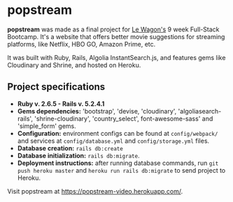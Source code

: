 # popstream

**popstream** was made as a final project for [Le Wagon's](https://www.lewagon.com) 9 week Full-Stack Bootcamp. It's a website that offers better movie suggestions for streaming platforms, like Netflix, HBO GO, Amazon Prime, etc.

It was built with Ruby, Rails, Algolia InstantSearch.js, and features gems like Cloudinary and Shrine, and hosted on Heroku.

## Project specifications
* **Ruby v. 2.6.5 - Rails v. 5.2.4.1**
* **Gems dependencies:** 'bootstrap', 'devise, 'cloudinary', 'algoliasearch-rails', 'shrine-cloudinary', 'country_select', font-awesome-sass' and 'simple_form' gems.
* **Configuration:** environment configs can be found at `config/webpack/` and services at `config/database.yml` and `config/storage.yml` files.
* **Database creation:** `rails db:create`
* **Database initialization:** `rails db:migrate`.
* **Deployment instructions:** after running database commands, run `git push heroku master` and `heroku run rails db:migrate` to send project to Heroku.

Visit popstream at https://popstream-video.herokuapp.com/.
